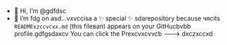 - 👋 Hi, I’m @gdfdsc
- 🌱 I’m fdg on asd...vxvccisа a ✨ special ✨ sdarepository because чясits `READMExzccvcxx.md` (this fileвап) appears on your GitHucbvbb profile.gdfgsdaxcv
You can click the Prexcvxcvvcb
--->
dxczxccxd
